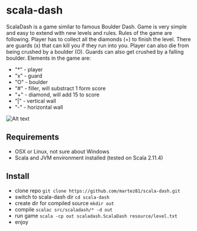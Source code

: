 # scala-dash
ScalaDash is a game similar to famous Boulder Dash. Game is very simple and easy to extend with new levels and rules.
Rules of the game are following.
Player has to collect all the diamonds (+) to finish the level. There are guards (x) that can kill you if they run into you.
Player can also die from being crushed by a boulder (O). Guards can also get crushed by a falling boulder.
Elements in the game are:
- "*" - player
- "x" - guard
- "O" - boulder
- "#" - filler, will substract 1 form score
- "+" - diamond, will add 15 to score
- "|" - vertical wall
- "-" - horizontal wall

![Alt text](https://github.com/martez81/scala-dash/blob/master/resource/img/screenshot1.png)

## Requirements
- OSX or Linux, not sure about Windows
- Scala and JVM environment installed (tested on Scala 2.11.4)

## Install
- clone repo `git clone https://github.com/martez81/scala-dash.git`
- switch to scala-dash dir `cd scala-dash`
- create dir for compiled source `mkdir out` 
- compile `scalac src/scaladash/* -d out`
- run game `scala -cp out scaladash.ScalaDash resource/level.txt`
- enjoy
